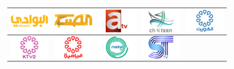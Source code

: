 | ![](https://raw.githubusercontent.com/RevGear/logo/master/Countries/KW/AlBawadi.png) | ![](https://raw.githubusercontent.com/RevGear/logo/master/Countries/KW/AlSabah.png) | ![](https://raw.githubusercontent.com/RevGear/logo/master/Countries/KW/ATV.png) | ![](https://raw.githubusercontent.com/RevGear/logo/master/Countries/KW/Ch4Teen.png) | ![](https://raw.githubusercontent.com/RevGear/logo/master/Countries/KW/KTV1.png) | 
|:---:|:---:|:---:|:---:|:---:| 
| ![](https://raw.githubusercontent.com/RevGear/logo/master/Countries/KW/KTV2.png) | ![](https://raw.githubusercontent.com/RevGear/logo/master/Countries/KW/KTVSport.png) | ![](https://raw.githubusercontent.com/RevGear/logo/master/Countries/KW/MarinaTV.png) | ![](https://raw.githubusercontent.com/RevGear/logo/master/Countries/KW/ScopeTV.png)  | 
